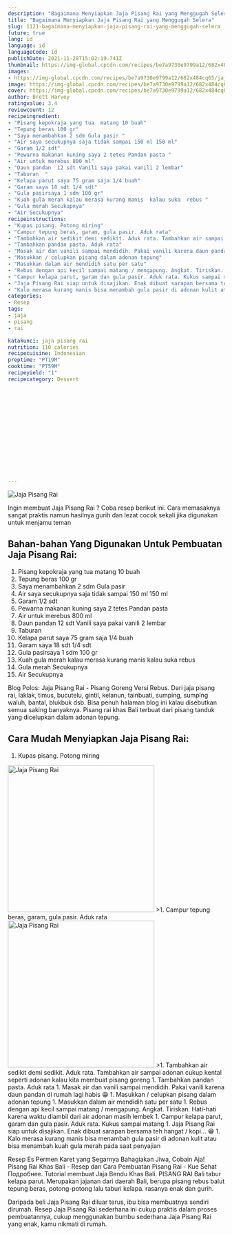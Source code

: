 ```yaml
---
description: "Bagaimana Menyiapkan Jaja Pisang Rai yang Menggugah Selera"
title: "Bagaimana Menyiapkan Jaja Pisang Rai yang Menggugah Selera"
slug: 1121-bagaimana-menyiapkan-jaja-pisang-rai-yang-menggugah-selera
future: true
lang: id
language: id
languageCode: id
publishDate: 2021-11-28T15:02:19.741Z 
thumbnail: https://img-global.cpcdn.com/recipes/be7a9730e9799a12/682x484cq65/jaja-pisang-rai-foto-resep-utama.webp
images:
- https://img-global.cpcdn.com/recipes/be7a9730e9799a12/682x484cq65/jaja-pisang-rai-foto-resep-utama.webp
image: https://img-global.cpcdn.com/recipes/be7a9730e9799a12/682x484cq65/jaja-pisang-rai-foto-resep-utama.webp
cover: https://img-global.cpcdn.com/recipes/be7a9730e9799a12/682x484cq65/jaja-pisang-rai-foto-resep-utama.webp
author: Brett Harvey
ratingvalue: 3.4
reviewcount: 12
recipeingredient:
- "Pisang kepokraja yang tua  matang 10 buah"
- "Tepung beras 100 gr"
- "Saya menambahkan 2 sdm Gula pasir "
- "Air saya secukupnya saja tidak sampai 150 ml 150 ml"
- "Garam 1/2 sdt"
- "Pewarna makanan kuning saya 2 tetes Pandan pasta "
- "Air untuk merebus 800 ml"
- "Daun pandan  12 sdt Vanili saya pakai vanili 2 lembar"
- "Taburan  "
- "Kelapa parut saya 75 gram saja 1/4 buah"
- "Garam saya 18 sdt 1/4 sdt"
- "Gula pasirsaya 1 sdm 100 gr"
- "Kuah gula merah kalau merasa kurang manis  kalau suka  rebus "
- "Gula merah Secukupnya"
- "Air Secukupnya"
recipeinstructions:
- "Kupas pisang. Potong miring"
- "Campur tepung beras, garam, gula pasir. Aduk rata"
- "Tambahkan air sedikit demi sedikit. Aduk rata. Tambahkan air sampai adonan cukup kental seperti adonan kalau kita membuat pisang goreng"
- "Tambahkan pandan pasta. Aduk rata"
- "Masak air dan vanili sampai mendidih. Pakai vanili karena daun pandan di rumah lagi habis 😁"
- "Masukkan / celupkan pisang dalam adonan tepung"
- "Masukkan dalam air mendidih satu per satu"
- "Rebus dengan api kecil sampai matang / mengapung. Angkat. Tiriskan. Hati-hati karena waktu diambil dari air adonan masih lembek"
- "Campur kelapa parut, garam dan gula pasir. Aduk rata. Kukus sampai matang"
- "Jaja Pisang Rai siap untuk disajikan. Enak dibuat sarapan bersama teh hangat / kopi... 😁"
- "Kalo merasa kurang manis bisa menambah gula pasir di adonan kulit atau bisa menambah kuah gula merah pada saat penyajian"
categories:
- Resep
tags:
- jaja
- pisang
- rai

katakunci: jaja pisang rai 
nutrition: 110 calories
recipecuisine: Indonesian
preptime: "PT19M"
cooktime: "PT59M"
recipeyield: "1"
recipecategory: Dessert


     
    
    
    
    
    
    
    
    
    
    
      
    
---
```



![Jaja Pisang Rai](https://img-global.cpcdn.com/recipes/be7a9730e9799a12/682x484cq65/jaja-pisang-rai-foto-resep-utama.webp)

Ingin membuat Jaja Pisang Rai ? Coba resep berikut ini. Cara memasaknya sangat praktis namun hasilnya gurih dan lezat cocok sekali jika digunakan untuk menjamu teman

<!--inarticleads1-->

## Bahan-bahan Yang Digunakan Untuk Pembuatan Jaja Pisang Rai:

1. Pisang kepokraja yang tua  matang 10 buah
1. Tepung beras 100 gr
1. Saya menambahkan 2 sdm Gula pasir 
1. Air saya secukupnya saja tidak sampai 150 ml 150 ml
1. Garam 1/2 sdt
1. Pewarna makanan kuning saya 2 tetes Pandan pasta 
1. Air untuk merebus 800 ml
1. Daun pandan  12 sdt Vanili saya pakai vanili 2 lembar
1. Taburan  
1. Kelapa parut saya 75 gram saja 1/4 buah
1. Garam saya 18 sdt 1/4 sdt
1. Gula pasirsaya 1 sdm 100 gr
1. Kuah gula merah kalau merasa kurang manis  kalau suka  rebus 
1. Gula merah Secukupnya
1. Air Secukupnya

Blog Polos: Jaja Pisang Rai - Pisang Goreng Versi Rebus. Dari jaja pisang rai, laklak, timus, bucutelu, gintil, kelanun, tainbuati, sumping, sumping waluh, bantal, blukbuk dsb. Bisa penuh halaman blog ini kalau disebutkan semua saking banyaknya. Pisang rai khas Bali terbuat dari pisang tanduk yang dicelupkan dalam adonan tepung. 

<!--inarticleads2-->

## Cara Mudah Menyiapkan Jaja Pisang Rai:

1. Kupas pisang. Potong miring
<img class="lazyload" data-src="https://img-global.cpcdn.com/steps/ca4fb443dda48328/160x128cq70/jaja-pisang-rai-langkah-memasak-1-foto.webp" alt="Jaja Pisang Rai" width="340" height="340">
>1. Campur tepung beras, garam, gula pasir. Aduk rata
<img class="lazyload" data-src="https://img-global.cpcdn.com/steps/e6e3129650ebd62d/160x128cq70/jaja-pisang-rai-langkah-memasak-2-foto.webp" alt="Jaja Pisang Rai" width="340" height="340">
>1. Tambahkan air sedikit demi sedikit. Aduk rata. Tambahkan air sampai adonan cukup kental seperti adonan kalau kita membuat pisang goreng
1. Tambahkan pandan pasta. Aduk rata
1. Masak air dan vanili sampai mendidih. Pakai vanili karena daun pandan di rumah lagi habis 😁
1. Masukkan / celupkan pisang dalam adonan tepung
1. Masukkan dalam air mendidih satu per satu
1. Rebus dengan api kecil sampai matang / mengapung. Angkat. Tiriskan. Hati-hati karena waktu diambil dari air adonan masih lembek
1. Campur kelapa parut, garam dan gula pasir. Aduk rata. Kukus sampai matang
1. Jaja Pisang Rai siap untuk disajikan. Enak dibuat sarapan bersama teh hangat / kopi... 😁
1. Kalo merasa kurang manis bisa menambah gula pasir di adonan kulit atau bisa menambah kuah gula merah pada saat penyajian


Resep Es Permen Karet yang Segarnya Bahagiakan Jiwa, Cobain Aja! Pisang Rai Khas Bali - Resep dan Cara Pembuatan Pisang Rai - Kue Sehat Подробнее. Tutorial membuat Jaja Bendu Khas Bali. PISANG RAI Bali tabur kelapa parut. Merupakan jajanan dari daerah Bali, berupa pisang rebus balut tepung beras, potong-potong lalu taburi kelapa. rasanya enak dan gurih. 

Daripada   beli  Jaja Pisang Rai  diluar terus, ibu  bisa membuatnya sendiri dirumah. Resep  Jaja Pisang Rai  sederhana ini cukup praktis dalam proses pembuatannya, cukup menggunakan bumbu sederhana  Jaja Pisang Rai  yang enak, kamu nikmati di rumah.

